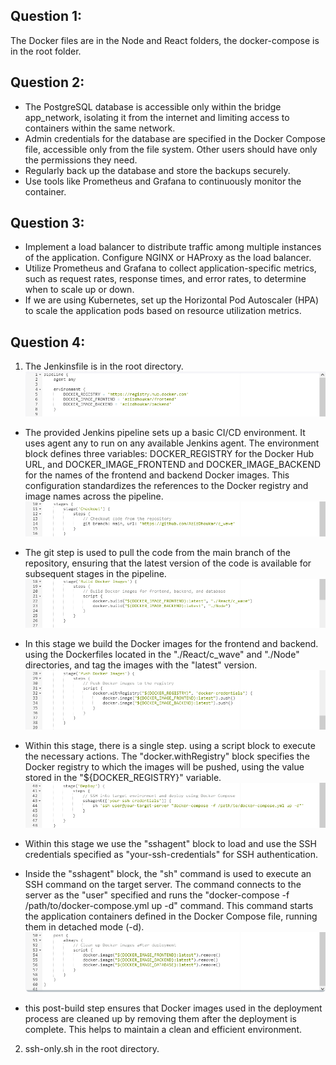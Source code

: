 ## Question 1:
The Docker files are in the Node and React folders, the docker-compose is in the root folder.

## Question 2:
- The PostgreSQL database is accessible only within the bridge app_network, isolating it from the internet and limiting access to containers within the same network.
- Admin credentials for the database are specified in the Docker Compose file, accessible only from the file system. Other users should have only the permissions they need.
- Regularly back up the database and store the backups securely.
- Use tools like Prometheus and Grafana to continuously monitor the container.

## Question 3:
- Implement a load balancer to distribute traffic among multiple instances of the application. Configure NGINX or HAProxy as the load balancer.
- Utilize Prometheus and Grafana to collect application-specific metrics, such as request rates, response times, and error rates, to determine when to scale up or down.
- If we are using Kubernetes, set up the Horizontal Pod Autoscaler (HPA) to scale the application pods based on resource utilization metrics.

## Question 4:
1. The Jenkinsfile is in the root directory.
![Alt text](./images/0.png)
- The provided Jenkins pipeline sets up a basic CI/CD environment. It uses agent any to run on any available Jenkins agent. The environment block defines three variables: DOCKER_REGISTRY for the Docker Hub URL, and DOCKER_IMAGE_FRONTEND and DOCKER_IMAGE_BACKEND for the names of the frontend and backend Docker images. This configuration standardizes the references to the Docker registry and image names across the pipeline.
![Alt text](./images/1.png)
- The git step is used to pull the code from the main branch of the repository, ensuring that the latest version of the code is available for subsequent stages in the pipeline.
![Alt text](./images/2.png)
- In this stage we build the Docker images for the frontend and backend. using the Dockerfiles located in the "./React/c_wave" and "./Node" directories, and tag the images with the "latest" version.
![Alt text](./images/3.png)
- Within this stage, there is a single step. using a script block to execute the necessary actions. The "docker.withRegistry" block specifies the Docker registry to which the images will be pushed, using the value stored in the "${DOCKER_REGISTRY}" variable.
![Alt text](./images/4.png)
- Within this stage we use the "sshagent" block to load and use the SSH credentials specified as "your-ssh-credentials" for SSH authentication.

- Inside the "sshagent" block, the "sh" command is used to execute an SSH command on the target server. The command connects to the server as the "user" specified and runs the "docker-compose -f /path/to/docker-compose.yml up -d" command. This command starts the application containers defined in the Docker Compose file, running them in detached mode (-d).
![Alt text](./images/5.png)
- this post-build step ensures that Docker images used in the deployment process are cleaned up by removing them after the deployment is complete. This helps to maintain a clean and efficient environment.

2. ssh-only.sh in the root directory.
